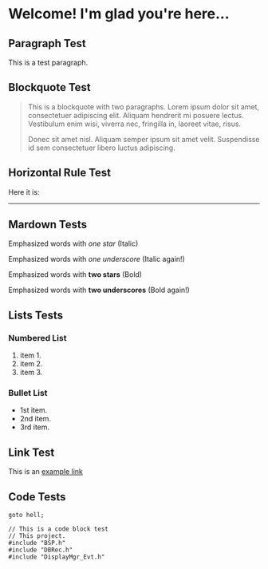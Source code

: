 # Welcome! I'm glad you're here...

## Paragraph Test
This is a test paragraph.

## Blockquote Test
> This is a blockquote with two paragraphs. Lorem ipsum dolor sit amet,
> consectetuer adipiscing elit. Aliquam hendrerit mi posuere lectus.
> Vestibulum enim wisi, viverra nec, fringilla in, laoreet vitae, risus.
> 
> Donec sit amet nisl. Aliquam semper ipsum sit amet velit. Suspendisse
> id sem consectetuer libero luctus adipiscing.

## Horizontal Rule Test
Here it is:
***

## Mardown Tests
Emphasized words with *one star* (Italic)

Emphasized words with _one underscore_ (Italic again!)

Emphasized words with **two stars** (Bold)

Emphasized words with __two underscores__ (Bold again!)

## Lists Tests

### Numbered List
1. item 1.
2. item 2.
3. item 3.

### Bullet List
* 1st item.
* 2nd item.
* 3rd item.

## Link Test
This is an [example link](http://google.com/)

## Code Tests
`goto hell;`

    // This is a code block test
    // This project.
    #include "BSP.h"
    #include "DBRec.h"
    #include "DisplayMgr_Evt.h"

